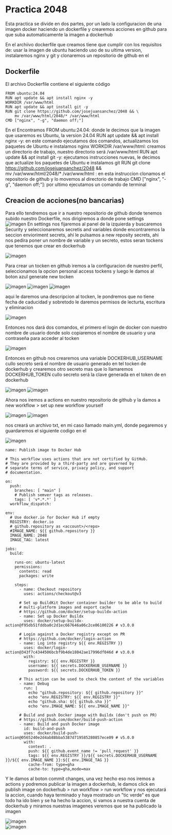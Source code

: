 # Practica 2048

Esta practica se divide en dos partes, por un lado la configuracion de una imagen docker haciendo un dockerfile y crearemos acciones en github para que suba automaticamente la imagen a dockerhub

En el archiivo dockerfile que creamos tiene que cumplir con los requisitos de: usar la imagen de ubuntu haciendo uso de su ultima version, instalaremos nginx y git y clonaremos un repositorio de github en el 
## Dockerfile  
El archivo Dockerfile contiene el siguiente código
```
FROM ubuntu:24.04
RUN apt update && apt install nginx -y
WORKDIR /var/www/html
RUN apt update && apt install git -y
RUN git clone https://github.com/josejuansanchez/2048 && \ 
    mv /var/www/html/2048/* /var/www/html
CMD ["nginx", "-g", "daemon off;"]
```

En el Encontramos
FROM ubuntu:24.04: donde le decimos que la imagen que usaremos es Ubuntu, la version 24.04
RUN apt update && apt install nginx -y: en este comando ejecutamos dos comandos, actualizamos los paquetes de Ubuntu e instalamos nginx
WORKDIR /var/www/html: creamos un directorio de trabajo, nuestro directorio será /var/www/html
RUN apt update && apt install git -y: ejecutamos instrucciones nuevas, le decimos que actualize los paquetes de Ubuntu e instalamos git
RUN git clone https://github.com/josejuansanchez/2048 && \
    mv /var/www/html/2048/* /var/www/html : en esta instruccion clonamos el repositorio de github y lo movemos al directorio de trabajo
CMD ["nginx", "-g", "daemon off;"]: por ultimo ejecutamos un comando de terminal

## Creacion de acciones(no bancarias)
Para ello tendremos que ir a nuestro repositorio de github donde tenemos subido nuestro Dockerfile, nos dirigiremos a donde pone settings    
![imagen](./img/2.png)
En settings nos fijaremos al panel de la izquierda y buscaremos Security y seleccionaremos secretis and variables donde encontraremos la seccion envioriment secrets, ahí le pulsamos a new reposity secrets, ahi nos pedira poner un nombre de variable y un secreto, estos seran tockens que tenemos que crear en dockerhub  

![imagen](./img/3.png)

Para crear un tocken en github iremos a la configuracion de nuestro perfil, seleccionamos la opcion personal access tockens y luego le damos al boton azul generate new tocken  

![imagen](./img/4.png)
![imagen](./img/5.png)
![imagen](./img/6.png)  

aqui le daremos una descripcion al tocken, le pondremos que no tiene fecha de caducidad y sobretodo le daremos permisos de lecturta, escritura y eliminacion  

![imagen](./img/7.png)  

Entonces nos dará dos comandos, el primero el login de docker con nuestro nombre de usuario donde solo copiaremos el nombre de usuario y una contraseña para acceder al tocken  

![imagen](./img/8.png)  

Entonces en github nos crearemos una variable DOCKERHUB_USERNAME cullo secreto será el nombre de usuario generado en tel tocken de dockerhub y crearemos otro secreto mas que lo llamaremos DOCKERHUB_TOKEN cullo secreto será la clave generada en el token de en dockerhub  

![imagen](./img/9.png)
![imagen](./img/12.png)  

Ahora nos iremos a actions en nuestro repositorio de github y la damos a new workflow > set up new workflow yourself  

![imagen](./img/nose.png)
![imagen](./img/nose2.png)  

nos creará un archivo txt, en mi caso llamado main.yml, donde pegaremos y guardaremos el siguiente codigo en el  

![imagen](./img/nose3.png)  

```
name: Publish image to Docker Hub

# This workflow uses actions that are not certified by GitHub.
# They are provided by a third-party and are governed by
# separate terms of service, privacy policy, and support
# documentation.

on:
  push:
    branches: [ "main" ]
    # Publish semver tags as releases.
    tags: [ 'v*.*.*' ]
  workflow_dispatch:

env:
  # Use docker.io for Docker Hub if empty
  REGISTRY: docker.io
  # github.repository as <account>/<repo>
  #IMAGE_NAME: ${{ github.repository }}
  IMAGE_NAME: 2048
  IMAGE_TAG: latest

jobs:
  build:

    runs-on: ubuntu-latest
    permissions:
      contents: read
      packages: write

    steps:
      - name: Checkout repository
        uses: actions/checkout@v3

      # Set up BuildKit Docker container builder to be able to build
      # multi-platform images and export cache
      # https://github.com/docker/setup-buildx-action
      - name: Set up Docker Buildx
        uses: docker/setup-buildx-action@f95db51fddba0c2d1ec667646a06c2ce06100226 # v3.0.0

      # Login against a Docker registry except on PR
      # https://github.com/docker/login-action
      - name: Log into registry ${{ env.REGISTRY }}
        uses: docker/login-action@343f7c4344506bcbf9b4de18042ae17996df046d # v3.0.0
        with:
          registry: ${{ env.REGISTRY }}
          username: ${{ secrets.DOCKERHUB_USERNAME }}
          password: ${{ secrets.DOCKERHUB_TOKEN }}

      # This action can be used to check the content of the variables
      - name: Debug
        run: |
          echo "github.repository: ${{ github.repository }}"
          echo "env.REGISTRY: ${{ env.REGISTRY }}"
          echo "github.sha: ${{ github.sha }}"
          echo "env.IMAGE_NAME: ${{ env.IMAGE_NAME }}"

      # Build and push Docker image with Buildx (don't push on PR)
      # https://github.com/docker/build-push-action
      - name: Build and push Docker image
        id: build-and-push
        uses: docker/build-push-action@0565240e2d4ab88bba5387d719585280857ece09 # v5.0.0
        with:
          context: .
          push: ${{ github.event_name != 'pull_request' }}
          tags: ${{ env.REGISTRY }}/${{ secrets.DOCKERHUB_USERNAME }}/${{ env.IMAGE_NAME }}:${{ env.IMAGE_TAG }}
          cache-from: type=gha
          cache-to: type=gha,mode=max  
```

Y le damos al boton commit changes, una vez hecho eso nos iremos a actions y podremos publicar la imagen a dockerhub, le damos click en publish image on dockerhub > run workflow > run workflow y nos ejecutará la accion, cuando haya terminado y haya mostrado un  "tic verde" es que todo ha ido bien y se ha hecho la accion, si vamos a nuestra cuenta de dockerhub y miramos nuestras imagenes veremos que se ha publicado la imagen  

![imagen](./img/nose4.png)  
![imagen](./img/nose5.png)  


